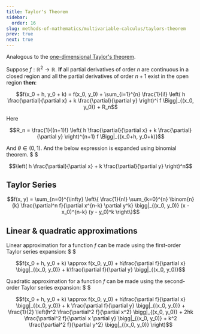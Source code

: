 ```yaml
---
title: Taylor's Theorem
sidebar:
  order: 16
slug: methods-of-mathematics/multivariable-calculus/taylors-theorem
prev: true
next: true
---
```


Analogous to the [one-dimensional Taylor's theorem](https://s1.sahithyan.dev/mathematics/real-analysis/taylor-theorem/).

Suppose $f: \mathbb{R}^2 \to \mathbb{R}$. **If** all partial derivatives of order $n$ are continuous in a closed region and all the partial derivatives of order $n+1$ exist in the open region **then**:

```math
f(x_0 + h, y_0 + k) = f(x_0, y_0) +
\sum_{i=1}^{n} \frac{1}{i!} \left( h \frac{\partial}{\partial x} + k \frac{\partial}{\partial y} \right)^i f \Bigg|_{(x_0, y_0)} +
R_n
```

Here
```math
R_n = \frac{1}{(n+1)!} \left( h \frac{\partial}{\partial x} + k \frac{\partial}{\partial y} \right)^{n+1} f \Bigg|_{(x_0+h, y_0+k)}
```

And $\theta \in (0,1)$. And the below expression is expanded using binomial theorem. $ $

```math
\left( h \frac{\partial}{\partial x} + k \frac{\partial}{\partial y} \right)^n
```

## Taylor Series

```math
f(x, y) = \sum_{n=0}^{\infty} \left\{ \frac{1}{n!} \sum_{k=0}^{n} \binom{n}{k} \frac{\partial^n f}{\partial x^{n-k} \partial y^k} \bigg|_{(x_0, y_0)} (x - x_0)^{n-k} (y - y_0)^k \right\}
```

## Linear & quadratic approximations

Linear approximation for a function $f$ can be made using the first-order Taylor series expansion: $ $

```math
f(x_0 + h, y_0 + k) \approx f(x_0, y_0) + h\frac{\partial f}{\partial x} \bigg|_{(x_0, y_0)} + k\frac{\partial f}{\partial y} \bigg|_{(x_0, y_0)}
```

Quadratic approximation for a function $f$ can be made using the second-order Taylor series expansion: $ $

```math
f(x_0 + h, y_0 + k)
\approx f(x_0, y_0) +
h\frac{\partial f}{\partial x} \bigg|_{(x_0, y_0)} +
k \frac{\partial f}{\partial y} \bigg|_{(x_0, y_0)} +
\frac{1}{2} \left(h^2 \frac{\partial^2 f}{\partial x^2} \bigg|_{(x_0, y_0)} + 2hk \frac{\partial^2 f}{\partial x \partial y} \bigg|_{(x_0, y_0)} + k^2 \frac{\partial^2 f}{\partial y^2} \bigg|_{(x_0, y_0)} \right)
```
